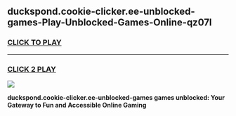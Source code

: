
## duckspond.cookie-clicker.ee-unblocked-games-Play-Unblocked-Games-Online-qz07l
<h3>
<a href="https://premium76.site?title=duckspond.cookie-clicker.ee-unblocked-games&ref=25A">CLICK TO PLAY</a></h3>
<hr>

<h3>
<a href="https://premium76.site?title=duckspond.cookie-clicker.ee-unblocked-games&ref=25A">CLICK 2 PLAY</a>
  
</h3>

<a href="https://premium76.site?title=duckspond.cookie-clicker.ee-unblocked-games&ref=25A"><img src="https://clearcache.store/games.png"></a>


**duckspond.cookie-clicker.ee-unblocked-games games unblocked: Your Gateway to Fun and Accessible Online Gaming**
